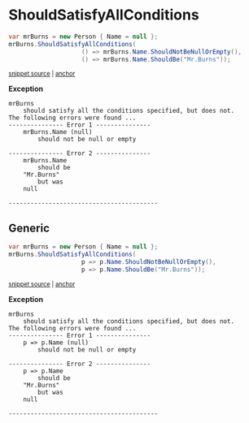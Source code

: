# ShouldSatisfyAllConditions

<!-- snippet: ShouldSatisfyAllConditionsExamples.ShouldSatisfyAllConditions.codeSample.approved.cs -->
<a id='99f0f74e'></a>
```cs
var mrBurns = new Person { Name = null };
mrBurns.ShouldSatisfyAllConditions(
                    () => mrBurns.Name.ShouldNotBeNullOrEmpty(),
                    () => mrBurns.Name.ShouldBe("Mr.Burns"));
```
<sup><a href='/src/DocumentationExamples/CodeExamples/ShouldSatisfyAllConditionsExamples.ShouldSatisfyAllConditions.codeSample.approved.cs#L1-L4' title='Snippet source file'>snippet source</a> | <a href='#99f0f74e' title='Start of snippet'>anchor</a></sup>
<!-- endSnippet -->


**Exception**

<!-- include: ShouldSatisfyAllConditionsExamples.ShouldSatisfyAllConditions.exceptionText.approved.txt -->
```
mrBurns
    should satisfy all the conditions specified, but does not.
The following errors were found ...
--------------- Error 1 ---------------
    mrBurns.Name (null)
        should not be null or empty

--------------- Error 2 ---------------
    mrBurns.Name
        should be
    "Mr.Burns"
        but was
    null

-----------------------------------------
```
<!-- endInclude -->


## Generic

<!-- snippet: ShouldSatisfyAllConditionsExamples.ShouldSatisfyAllConditionsGeneric.codeSample.approved.cs -->
<a id='ed11a6af'></a>
```cs
var mrBurns = new Person { Name = null };
mrBurns.ShouldSatisfyAllConditions(
                    p => p.Name.ShouldNotBeNullOrEmpty(),
                    p => p.Name.ShouldBe("Mr.Burns"));
```
<sup><a href='/src/DocumentationExamples/CodeExamples/ShouldSatisfyAllConditionsExamples.ShouldSatisfyAllConditionsGeneric.codeSample.approved.cs#L1-L4' title='Snippet source file'>snippet source</a> | <a href='#ed11a6af' title='Start of snippet'>anchor</a></sup>
<!-- endSnippet -->


**Exception**

<!-- include: ShouldSatisfyAllConditionsExamples.ShouldSatisfyAllConditionsGeneric.exceptionText.approved.txt -->
```
mrBurns
    should satisfy all the conditions specified, but does not.
The following errors were found ...
--------------- Error 1 ---------------
    p => p.Name (null)
        should not be null or empty

--------------- Error 2 ---------------
    p => p.Name
        should be
    "Mr.Burns"
        but was
    null

-----------------------------------------
```
<!-- endInclude -->

